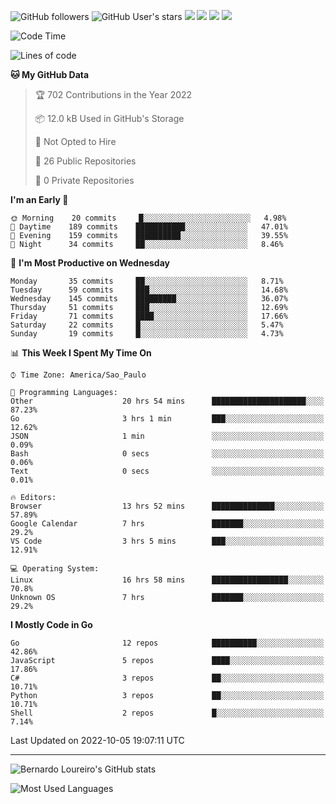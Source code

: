 ![GitHub followers](https://img.shields.io/github/followers/bernardolm?style=for-the-badge&label=GitHub%20followers) ![GitHub User's stars](https://img.shields.io/github/stars/bernardolm?style=for-the-badge&label=GitHub%20User's%20stars) [![](https://img.shields.io/static/v1?logo=linkedin&label=LinkedIn&message=bernardolm&color=0A66C2&style=for-the-badge)](https://www.linkedin.com/in/bernardolm) [![](https://img.shields.io/static/v1?logo=lastdotfm&label=last.fm&message=bernardolm&color=D51007&style=for-the-badge)](https://www.last.fm/user/bernardolm) [![](https://img.shields.io/static/v1?logo=spotify&label=spotify&message=bernardolou&color=1ED760&style=for-the-badge)](https://open.spotify.com/user/bernardolou) [![](https://img.shields.io/static/v1?logo=awesomelists&label=My%20awesome%20stars&message=⭐⭐⭐&color=FC60A8&style=for-the-badge)](https://github.com/bernardolm/awesome-stars)

<!--START_SECTION:waka-->
![Code Time](http://img.shields.io/badge/Code%20Time-1%2C771%20hrs%2015%20mins-blue)

![Lines of code](https://img.shields.io/badge/From%20Hello%20World%20I%27ve%20Written--15%20Thousand%20lines%20of%20code-blue)

**🐱 My GitHub Data** 

> 🏆 702 Contributions in the Year 2022
 > 
> 📦 12.0 kB Used in GitHub's Storage 
 > 
> 🚫 Not Opted to Hire
 > 
> 📜 26 Public Repositories 
 > 
> 🔑 0 Private Repositories  
 > 
**I'm an Early 🐤** 

```text
🌞 Morning    20 commits     █░░░░░░░░░░░░░░░░░░░░░░░░   4.98% 
🌆 Daytime    189 commits    ███████████░░░░░░░░░░░░░░   47.01% 
🌃 Evening    159 commits    ██████████░░░░░░░░░░░░░░░   39.55% 
🌙 Night      34 commits     ██░░░░░░░░░░░░░░░░░░░░░░░   8.46%

```
📅 **I'm Most Productive on Wednesday** 

```text
Monday       35 commits     ██░░░░░░░░░░░░░░░░░░░░░░░   8.71% 
Tuesday      59 commits     ███░░░░░░░░░░░░░░░░░░░░░░   14.68% 
Wednesday    145 commits    █████████░░░░░░░░░░░░░░░░   36.07% 
Thursday     51 commits     ███░░░░░░░░░░░░░░░░░░░░░░   12.69% 
Friday       71 commits     ████░░░░░░░░░░░░░░░░░░░░░   17.66% 
Saturday     22 commits     █░░░░░░░░░░░░░░░░░░░░░░░░   5.47% 
Sunday       19 commits     █░░░░░░░░░░░░░░░░░░░░░░░░   4.73%

```


📊 **This Week I Spent My Time On** 

```text
⌚︎ Time Zone: America/Sao_Paulo

💬 Programming Languages: 
Other                    20 hrs 54 mins      █████████████████████░░░░   87.23% 
Go                       3 hrs 1 min         ███░░░░░░░░░░░░░░░░░░░░░░   12.62% 
JSON                     1 min               ░░░░░░░░░░░░░░░░░░░░░░░░░   0.09% 
Bash                     0 secs              ░░░░░░░░░░░░░░░░░░░░░░░░░   0.06% 
Text                     0 secs              ░░░░░░░░░░░░░░░░░░░░░░░░░   0.01%

🔥 Editors: 
Browser                  13 hrs 52 mins      ██████████████░░░░░░░░░░░   57.89% 
Google Calendar          7 hrs               ███████░░░░░░░░░░░░░░░░░░   29.2% 
VS Code                  3 hrs 5 mins        ███░░░░░░░░░░░░░░░░░░░░░░   12.91%

💻 Operating System: 
Linux                    16 hrs 58 mins      █████████████████░░░░░░░░   70.8% 
Unknown OS               7 hrs               ███████░░░░░░░░░░░░░░░░░░   29.2%

```

**I Mostly Code in Go** 

```text
Go                       12 repos            ██████████░░░░░░░░░░░░░░░   42.86% 
JavaScript               5 repos             ████░░░░░░░░░░░░░░░░░░░░░   17.86% 
C#                       3 repos             ██░░░░░░░░░░░░░░░░░░░░░░░   10.71% 
Python                   3 repos             ██░░░░░░░░░░░░░░░░░░░░░░░   10.71% 
Shell                    2 repos             █░░░░░░░░░░░░░░░░░░░░░░░░   7.14%

```



 Last Updated on 2022-10-05 19:07:11 UTC
<!--END_SECTION:waka-->

---

![Bernardo Loureiro's GitHub stats](https://github-readme-stats.vercel.app/api?username=bernardolm&count_private=true&show_icons=true&theme=nightowl&include_all_commits=true)

![Most Used Languages](https://github-readme-stats.vercel.app/api/top-langs/?username=bernardolm&theme=nightowl&langs_count=99)
